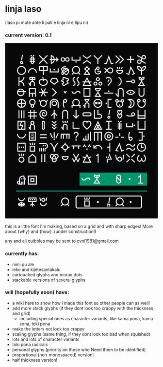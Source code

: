 # linja laso
(laso pi mute ante li pali e linja ni e lipu ni)
### current version: 0.1
![specimen of v0.1](specimens/0.1.png)

this is a little font i'm making, based on a grid and with sharp edges! More about {why} and {how}. (under construction!)

any and all quibbles may be sent to cvni1981@gmail.com

### currently has:
- nimi pu ale
- leko and kijetesantakalu
- cartouched glyphs and morae dots
- stackable versions of several glyphs

### will (hopefully soon) have:
- a wiki here to show how i made this font so other people can as well!
- add more stack glyphs (if they dont look too crappy with the thickness and grid)
    - including special ones as character variants, like kama pona, kama sona, toki pona
- make the letters not look too crappy
- scaling glyphs (same thing, if they dont look too bad when squished)
- lots and lots of character variants
- toki pona radicals
- personal glyphs (priority on those who Need them to be identified)
- proportional (non-monospaced) version!
- half thickness version!